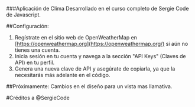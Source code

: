 ###Aplicación de Clima 
Desarrollado en el curso completo de Sergie Code de Javascript.

##Configuración:
1.  Regístrate en el sitio web de OpenWeatherMap en [https://openweathermap.org](https://openweathermap.org/) si aún no tienes una cuenta.
2.  Inicia sesión en tu cuenta y navega a la sección "API Keys" (Claves de API) en tu perfil.
3.  Genera una nueva clave de API y asegúrate de copiarla, ya que la necesitarás más adelante en el código.


##Próximamente:
Cambios en el diseño para un vista mas llamativa.


#Créditos a @SergieCode